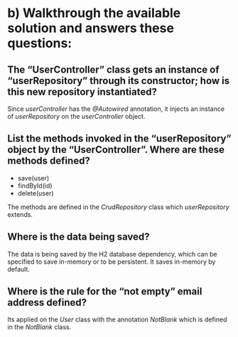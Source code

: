 # b) Walkthrough the available solution and answers these questions:


## The “UserController” class gets an instance of “userRepository” through its constructor; how is this new repository instantiated?

Since *userController* has the *@Autowired* annotation, it injects an instance of *userRepository* on the *userController* object.

## List the methods invoked in the “userRepository” object by the “UserController”. Where are these methods defined?

- save(user)
- findById(id)
- delete(user)

The methods are defined in the *CrudRepository* class which *userRepository* extends.


## Where is the data being saved?

The data is being saved by the H2 database dependency, which can be specified to save in-memory or to be persistent. It saves in-memory by default.


## Where is the rule for the “not empty” email address defined?

Its applied on the *User* class with the annotation *NotBlank* which is defined in the *NotBlank* class.


